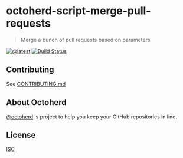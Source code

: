# octoherd-script-merge-pull-requests

> Merge a bunch of pull requests based on parameters

[![@latest](https://img.shields.io/npm/v/octoherd-script-merge-pull-requests.svg)](https://www.npmjs.com/package/octoherd-script-merge-pull-requests)
[![Build Status](https://github.com/gr2m/octoherd-script-merge-pull-requests/workflows/Test/badge.svg)](https://github.com/gr2m/octoherd-script-merge-pull-requests/actions?query=workflow%3ATest+branch%3Amain)

## Contributing

See [CONTRIBUTING.md](CONTRIBUTING.md)

## About Octoherd

[@octoherd](https://github.com/octoherd/) is project to help you keep your GitHub repositories in line.

## License

[ISC](LICENSE.md)
